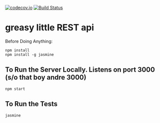 [![codecov.io](https://codecov.io/github/mchandleraz/express-rest/coverage.svg?branch=master)](https://codecov.io/github/mchandleraz/express-rest?branch=master)
[![Build Status](https://travis-ci.org/mchandleraz/express-rest.svg?branch=master)](https://travis-ci.org/mchandleraz/express-rest)


# greasy little REST api


Before Doing Anything:

```
npm install
npm install -g jasmine
```

## To Run the Server Locally. Listens on port 3000 (s/o that boy andre 3000)
`npm start`

## To Run the Tests
`jasmine`
